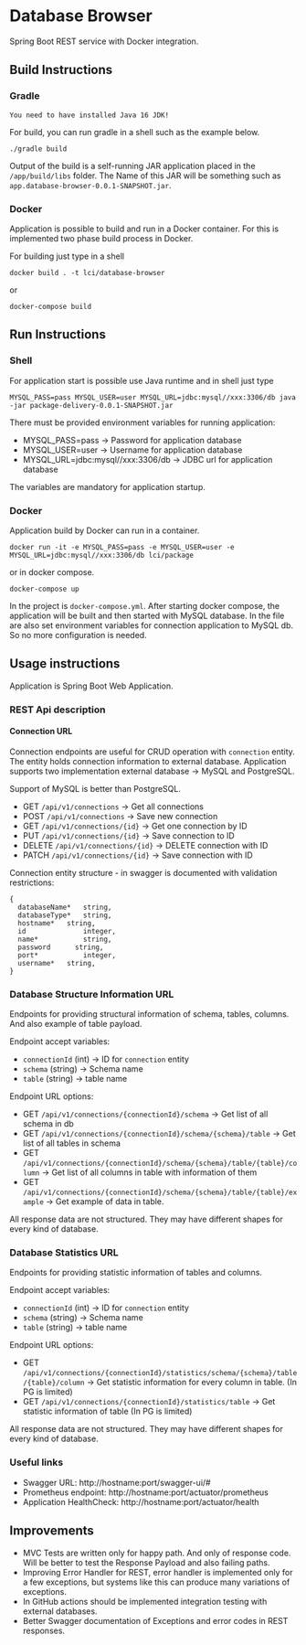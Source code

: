 # Database Browser

Spring Boot REST service with Docker integration.

## Build Instructions

### Gradle

`You need to have installed Java 16 JDK!`

For build, you can run gradle in a shell such as the example below.

```shell
./gradle build
```

Output of the build is a self-running JAR application placed in the `/app/build/libs` folder. The Name of this JAR will
be something such as `app.database-browser-0.0.1-SNAPSHOT.jar`.

### Docker

Application is possible to build and run in a Docker container. For this is implemented two phase build process in
Docker.

For building just type in a shell

```shell
docker build . -t lci/database-browser
```

or

```shell
docker-compose build
```

## Run Instructions

### Shell

For application start is possible use Java runtime and in shell just type

```shell
MYSQL_PASS=pass MYSQL_USER=user MYSQL_URL=jdbc:mysql//xxx:3306/db java -jar package-delivery-0.0.1-SNAPSHOT.jar
```

There must be provided environment variables for running application:

* MYSQL_PASS=pass -> Password for application database
* MYSQL_USER=user -> Username for application database
* MYSQL_URL=jdbc:mysql//xxx:3306/db -> JDBC url for application database

The variables are mandatory for application startup.

### Docker

Application build by Docker can run in a container.

```shell
docker run -it -e MYSQL_PASS=pass -e MYSQL_USER=user -e MYSQL_URL=jdbc:mysql//xxx:3306/db lci/package
```

or in docker compose.

```shell
docker-compose up
```

In the project is `docker-compose.yml`. After starting docker compose, the application will be built and then started
with MySQL database. In the file are also set environment variables for connection application to MySQL db. So no more
configuration is needed.

## Usage instructions

Application is Spring Boot Web Application.

### REST Api description

#### Connection URL

Connection endpoints are useful for CRUD operation with `connection` entity. The entity holds connection information to
external database. Application supports two implementation external database -> MySQL and PostgreSQL.

Support of MySQL is better than PostgreSQL.

* GET `/api/v1/connections` -> Get all connections
* POST `/api/v1/connections` -> Save new connection
* GET `/api/v1/connections/{id}` -> Get one connection by ID
* PUT `/api/v1/connections/{id}` -> Save connection to ID
* DELETE `/api/v1/connections/{id}` -> DELETE connection with ID
* PATCH `/api/v1/connections/{id}` -> Save connection with ID

Connection entity structure - in swagger is documented with validation restrictions:
```
{
  databaseName*	  string,
  databaseType*	  string,
  hostname*	  string,
  id	          integer,
  name*	          string,
  password      string,
  port*	          integer,
  username*	  string,
}
```

### Database Structure Information URL
Endpoints for providing structural information of schema, tables, columns. And also example of table payload.

Endpoint accept variables:
* `connectionId` (int) -> ID for `connection` entity
* `schema` (string) -> Schema name
* `table` (string) -> table name

Endpoint URL options:
* GET `/api/v1/connections/{connectionId}/schema` -> Get list of all schema in db
* GET `/api/v1/connections/{connectionId}/schema/{schema}/table` -> Get list of all tables in schema
* GET `/api/v1/connections/{connectionId}/schema/{schema}/table/{table}/column` -> Get list of all columns in table with information of them
* GET `/api/v1/connections/{connectionId}/schema/{schema}/table/{table}/example` -> Get example of data in table.

All response data are not structured. They may have different shapes for every kind of database.

 ### Database Statistics URL
Endpoints for providing statistic information of tables and columns. 

Endpoint accept variables:
* `connectionId` (int) -> ID for `connection` entity
* `schema` (string) -> Schema name
* `table` (string) -> table name

Endpoint URL options:
* GET `/api/v1/connections/{connectionId}/statistics/schema/{schema}/table/{table}/column` -> Get statistic information for every column in table. (In PG is limited) 
* GET `/api/v1/connections/{connectionId}/statistics/table` -> Get statistic information of table (In PG is limited)

All response data are not structured. They may have different shapes for every kind of database.

### Useful links

* Swagger URL: http://hostname:port/swagger-ui/#
* Prometheus endpoint: http://hostname:port/actuator/prometheus
* Application HealthCheck: http://hostname:port/actuator/health

## Improvements

* MVC Tests are written only for happy path. And only of response code. Will be better to test the Response Payload and
  also failing paths.
* Improving Error Handler for REST, error handler is implemented only for a few exceptions, but systems like this can
  produce many variations of exceptions.
* In GitHub actions should be implemented integration testing with external databases.
* Better Swagger documentation of Exceptions and error codes in REST responses.